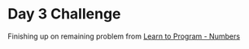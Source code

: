 # Day 3 Challenge

Finishing up on remaining problem from [Learn to Program -
Numbers](https://pine.fm/LearnToProgram/chap_01.html)

